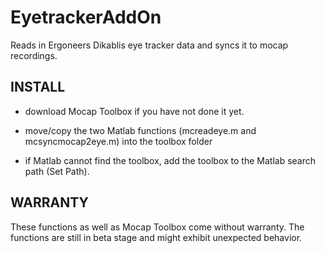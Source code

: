 # EyetrackerAddOn
Reads in Ergoneers Dikablis eye tracker data and syncs it to mocap recordings.

## INSTALL

- download Mocap Toolbox if you have not done it yet.

- move/copy the two Matlab functions (mcreadeye.m and mcsyncmocap2eye.m) into the toolbox folder 

- if Matlab cannot find the toolbox, add the toolbox to the Matlab search path (Set Path).


## WARRANTY

These functions as well as Mocap Toolbox come without warranty. The functions are still in beta stage and might exhibit unexpected behavior. 

